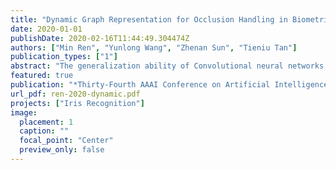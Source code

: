 ```yaml
---
title: "Dynamic Graph Representation for Occlusion Handling in Biometrics"
date: 2020-01-01
publishDate: 2020-02-16T11:44:49.304474Z
authors: ["Min Ren", "Yunlong Wang", "Zhenan Sun", "Tieniu Tan"]
publication_types: ["1"]
abstract: "The generalization ability of Convolutional neural networks (CNNs) for biometrics drops greatly due to the adverse effects of various occlusions. To this end, we propose a novel unified framework integrated the merits of both CNNs and graphical models to learn dynamic graph representations for occlusion problems in biometrics, called Dynamic Graph Representation (DGR). Convolutional features onto certain regions are re-crafted by a graph generator to establish the connections among the spatial parts of biometrics and build Feature Graphs based on these node representations. Each node of Feature Graphs corresponds to a specific part of the input image and the edges express the spatial relationships between parts. By analyzing the similarities between the nodes, the framework is able to adaptively remove the nodes representing the occluded parts. During dynamic graph matching, we propose a novel strategy to measure the distances of both nodes and adjacent matrixes. In this way, the proposed method is more convincing than CNNs-based methods because the dynamic graph method implies a more illustrative and reasonable inference of the biometrics decision. Experiments conducted on iris and face demonstrate the superiority of the proposed framework, which boosts the accuracy of occluded biometrics recognition by a large margin comparing with baseline methods."
featured: true
publication: "*Thirty-Fourth AAAI Conference on Artificial Intelligence (AAAI2020)*"
url_pdf: ren-2020-dynamic.pdf
projects: ["Iris Recognition"]
image:
  placement: 1
  caption: ""
  focal_point: "Center"
  preview_only: false
---
```


